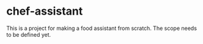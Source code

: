 # chef-assistant
This is a project for making a food assistant from scratch. The scope needs to be defined yet.
